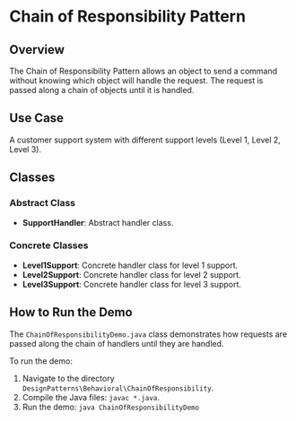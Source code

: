 # Chain of Responsibility Pattern

## Overview
The Chain of Responsibility Pattern allows an object to send a command without knowing which object will handle the request. The request is passed along a chain of objects until it is handled.

## Use Case
A customer support system with different support levels (Level 1, Level 2, Level 3).

## Classes

### Abstract Class
- **SupportHandler**: Abstract handler class.

### Concrete Classes
- **Level1Support**: Concrete handler class for level 1 support.
- **Level2Support**: Concrete handler class for level 2 support.
- **Level3Support**: Concrete handler class for level 3 support.

## How to Run the Demo
The `ChainOfResponsibilityDemo.java` class demonstrates how requests are passed along the chain of handlers until they are handled.

To run the demo:
1. Navigate to the directory `DesignPatterns\Behavioral\ChainOfResponsibility`.
2. Compile the Java files: `javac *.java`.
3. Run the demo: `java ChainOfResponsibilityDemo`
